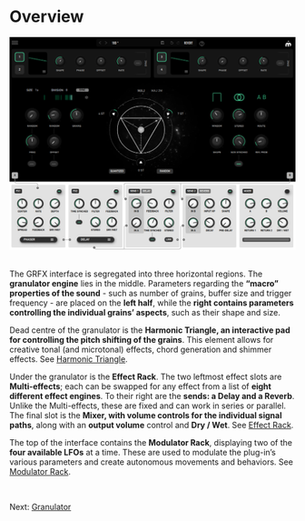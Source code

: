 # Overview

<img src="/grfx/images/overview.png" alt="GRFX Overview" style="padding: 0px; bottom-padding: 0px" />
<br>
<br>

The GRFX interface is segregated into three horizontal regions. The **granulator engine** lies in the middle. Parameters regarding the **“macro” properties of the sound** - such as number of grains, buffer size and trigger frequency - are placed on the **left half**, while the **right contains parameters controlling the individual grains’ aspects**, such as their shape and size.

Dead centre of the granulator is the **Harmonic Triangle, an interactive pad for controlling the pitch shifting of the grains**. This element allows for creative tonal (and microtonal) effects, chord generation and shimmer effects. See [Harmonic Triangle](harmonic-triangle).

Under the granulator is the **Effect Rack**. The two leftmost effect slots are **Multi-effects**; each can be swapped for any effect from a list of **eight different effect engines**. To their right are the **sends: a Delay and a Reverb**. Unlike the Multi-effects, these are fixed and can work in series or parallel. The final slot is the **Mixer, with volume controls for the individual signal paths**, along with an **output volume** control and **Dry / Wet**. See [Effect Rack](effect-rack).

The top of the interface contains the **Modulator Rack**, displaying two of the **four available LFOs** at a time. These are used to modulate the plug-in’s various parameters and create autonomous movements and behaviors. See [Modulator Rack](modulator-racks).

<br>

Next: [Granulator](granulator)